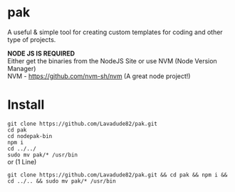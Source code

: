 # pak
A useful & simple tool for creating custom templates for coding and other type of projects.

**NODE JS IS REQUIRED**  
Either get the binaries from the NodeJS Site or use NVM (Node Version Manager)  
NVM - https://github.com/nvm-sh/nvm (A great node project!)

# Install
``git clone https://github.com/Lavadude82/pak.git``  
``cd pak``  
``cd nodepak-bin``  
``npm i``   
``cd ../../``   
``sudo mv pak/* /usr/bin``  
or (1 Line)
```
git clone https://github.com/Lavadude82/pak.git && cd pak && npm i && cd ../.. && sudo mv pak/* /usr/bin
```


